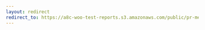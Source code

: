 ```yaml
---
layout: redirect
redirect_to: https://a8c-woo-test-reports.s3.amazonaws.com/public/pr-merge/39946/e2e/index.html
---
```

